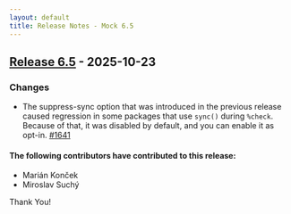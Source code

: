 ```yaml
---
layout: default
title: Release Notes - Mock 6.5
---
```


## [Release 6.5](https://rpm-software-management.github.io/mock/Release-Notes-6.5) - 2025-10-23


### Changes

- The suppress-sync option that was introduced in the previous release caused
  regression in some packages that use `sync()` during `%check`. Because of that,
  it was disabled by default, and you can enable it as opt-in.
  [#1641](https://github.com/rpm-software-management/mock/issues/1641) 


#### The following contributors have contributed to this release:

- Marián Konček
- Miroslav Suchý

Thank You!
